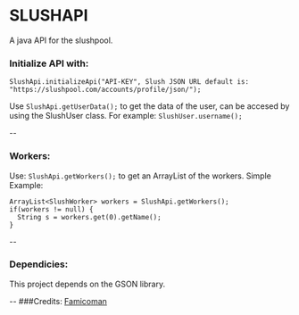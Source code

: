 # SLUSHAPI
A java API for the slushpool. 

### Initialize API with: 

`SlushApi.initializeApi("API-KEY", Slush JSON URL default is: "https://slushpool.com/accounts/profile/json/");`

Use `SlushApi.getUserData();` to get the data of the user, can be accesed by using the SlushUser class. For example: `SlushUser.username();`

--
### Workers:

Use: `SlushApi.getWorkers();` to get an ArrayList of the workers. Simple Example: 
```
ArrayList<SlushWorker> workers = SlushApi.getWorkers();
if(workers != null) {
  String s = workers.get(0).getName();
}

```
--

### Dependicies:
This project depends on the GSON library. 

--
###Credits:
[Famicoman](https://github.com/Famicoman)


